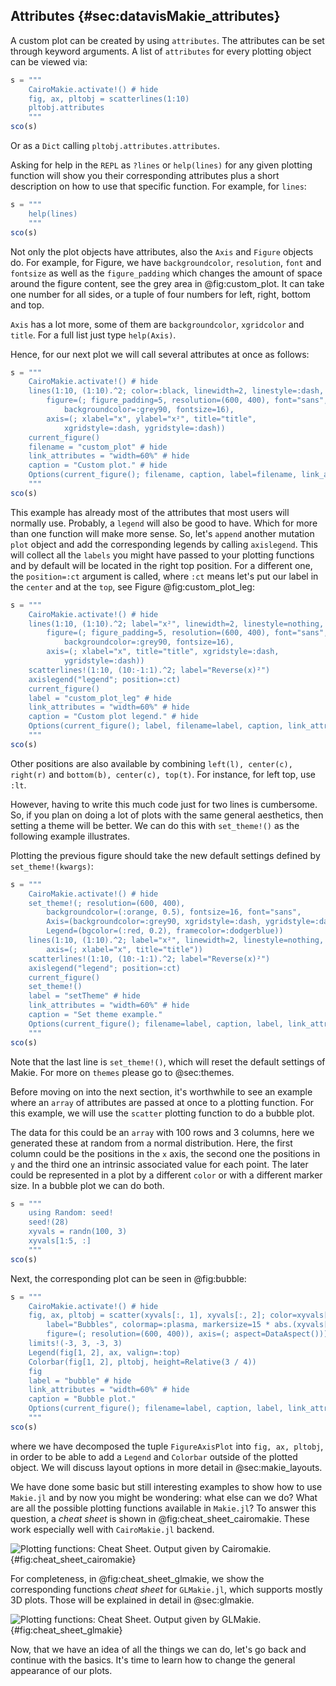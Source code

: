 ## Attributes {#sec:datavisMakie_attributes}

A custom plot can be created by using `attributes`.
The attributes can be set through keyword arguments.
A list of `attributes` for every plotting object can be viewed via:

```jl
s = """
    CairoMakie.activate!() # hide
    fig, ax, pltobj = scatterlines(1:10)
    pltobj.attributes
    """
sco(s)
```

Or as a `Dict` calling `pltobj.attributes.attributes`.

Asking for help in the `REPL` as `?lines` or `help(lines)` for any given plotting function will show you their corresponding attributes plus a short description on how to use that specific function.
For example, for `lines`:

```jl
s = """
    help(lines)
    """
sco(s)
```

Not only the plot objects have attributes, also the `Axis` and `Figure` objects do.
For example, for Figure, we have `backgroundcolor`, `resolution`, `font` and `fontsize` as well as the `figure_padding` which changes the amount of space around the figure content, see the grey area in @fig:custom_plot.
It can take one number for all sides, or a tuple of four numbers for left, right, bottom and top.

`Axis` has a lot more, some of them are  `backgroundcolor`, `xgridcolor` and `title`.
For a full list just type `help(Axis)`.

Hence, for our next plot we will call several attributes at once as follows:

```jl
s = """
    CairoMakie.activate!() # hide
    lines(1:10, (1:10).^2; color=:black, linewidth=2, linestyle=:dash,
        figure=(; figure_padding=5, resolution=(600, 400), font="sans",
            backgroundcolor=:grey90, fontsize=16),
        axis=(; xlabel="x", ylabel="x²", title="title",
            xgridstyle=:dash, ygridstyle=:dash))
    current_figure()
    filename = "custom_plot" # hide
    link_attributes = "width=60%" # hide
    caption = "Custom plot." # hide
    Options(current_figure(); filename, caption, label=filename, link_attributes) # hide
    """
sco(s)
```

This example has already most of the attributes that most users will normally use.
Probably, a `legend` will also be good to have.
Which for more than one function will make more sense.
So, let's `append` another mutation `plot` object and add the corresponding legends by calling `axislegend`.
This will collect all the `labels` you might have passed to your plotting functions and by default will be located in the right top position.
For a different one, the `position=:ct` argument is called, where `:ct` means let's put our label in the `center` and at the `top`,  see Figure @fig:custom_plot_leg:

```jl
s = """
    CairoMakie.activate!() # hide
    lines(1:10, (1:10).^2; label="x²", linewidth=2, linestyle=nothing,
        figure=(; figure_padding=5, resolution=(600, 400), font="sans",
            backgroundcolor=:grey90, fontsize=16),
        axis=(; xlabel="x", title="title", xgridstyle=:dash,
            ygridstyle=:dash))
    scatterlines!(1:10, (10:-1:1).^2; label="Reverse(x)²")
    axislegend("legend"; position=:ct)
    current_figure()
    label = "custom_plot_leg" # hide
    link_attributes = "width=60%" # hide
    caption = "Custom plot legend." # hide
    Options(current_figure(); label, filename=label, caption, link_attributes) # hide
    """
sco(s)
```

Other positions are also available by combining `left(l), center(c), right(r)` and `bottom(b), center(c), top(t)`.
For instance, for left top, use `:lt`.

However, having to write this much code just for two lines is cumbersome.
So, if you plan on doing a lot of plots with the same general aesthetics, then setting a theme will be better.
We can do this with `set_theme!()` as the following example illustrates.

Plotting the previous figure should take the new default settings defined by `set_theme!(kwargs)`:

```jl
s = """
    CairoMakie.activate!() # hide
    set_theme!(; resolution=(600, 400),
        backgroundcolor=(:orange, 0.5), fontsize=16, font="sans",
        Axis=(backgroundcolor=:grey90, xgridstyle=:dash, ygridstyle=:dash),
        Legend=(bgcolor=(:red, 0.2), framecolor=:dodgerblue))
    lines(1:10, (1:10).^2; label="x²", linewidth=2, linestyle=nothing,
        axis=(; xlabel="x", title="title"))
    scatterlines!(1:10, (10:-1:1).^2; label="Reverse(x)²")
    axislegend("legend"; position=:ct)
    current_figure()
    set_theme!()
    label = "setTheme" # hide
    link_attributes = "width=60%" # hide
    caption = "Set theme example."
    Options(current_figure(); filename=label, caption, label, link_attributes) # hide
    """
sco(s)
```

Note that the last line is `set_theme!()`, which will reset the default settings of Makie.
For more on `themes` please go to @sec:themes.

Before moving on into the next section, it's worthwhile to see an example where an `array` of attributes are passed at once to a plotting function.
For this example, we will use the `scatter` plotting function to do a bubble plot.

The data for this could be an `array` with 100 rows and 3 columns, here we generated these at random from a normal distribution.
Here, the first column could be the positions in the `x` axis, the second one the positions in `y` and the third one an intrinsic associated value for each point.
The later could be represented in a plot by a different `color` or with a different marker size. In a bubble plot we can do both.

```jl
s = """
    using Random: seed!
    seed!(28)
    xyvals = randn(100, 3)
    xyvals[1:5, :]
    """
sco(s)
```

Next, the corresponding plot can be seen in @fig:bubble:

```jl
s = """
    CairoMakie.activate!() # hide
    fig, ax, pltobj = scatter(xyvals[:, 1], xyvals[:, 2]; color=xyvals[:, 3],
        label="Bubbles", colormap=:plasma, markersize=15 * abs.(xyvals[:, 3]),
        figure=(; resolution=(600, 400)), axis=(; aspect=DataAspect()))
    limits!(-3, 3, -3, 3)
    Legend(fig[1, 2], ax, valign=:top)
    Colorbar(fig[1, 2], pltobj, height=Relative(3 / 4))
    fig
    label = "bubble" # hide
    link_attributes = "width=60%" # hide
    caption = "Bubble plot."
    Options(current_figure(); filename=label, caption, label, link_attributes) # hide
    """
sco(s)
```

where we have decomposed the tuple `FigureAxisPlot` into `fig, ax, pltobj`, in order to be able to add a `Legend` and `Colorbar` outside of the plotted object.
We will discuss layout options in more detail in @sec:makie_layouts.

We have done some basic but still interesting examples to show how to use `Makie.jl` and by now you might be wondering: what else can we do?
What are all the possible plotting functions available in `Makie.jl`?
To answer this question, a _cheat sheet_ is shown in @fig:cheat_sheet_cairomakie.
These work especially well with `CairoMakie.jl` backend.

![Plotting functions: Cheat Sheet. Output given by Cairomakie.](images/makiePlottingFunctionsHide.png){#fig:cheat_sheet_cairomakie}

For completeness, in @fig:cheat_sheet_glmakie, we show the corresponding functions _cheat sheet_ for `GLMakie.jl`, which supports mostly 3D plots.
Those will be explained in detail in @sec:glmakie.

![Plotting functions: Cheat Sheet. Output given by GLMakie.](images/GLMakiePlottingFunctionsHide.png){#fig:cheat_sheet_glmakie}

Now, that we have an idea of all the things we can do, let's go back and continue with the basics.
It's time to learn how to change the general appearance of our plots.
